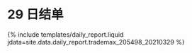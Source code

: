 # 29 日结单

{% include  templates/daily_report.liquid jdata=site.data.daily_report.trademax_205498_20210329 %}